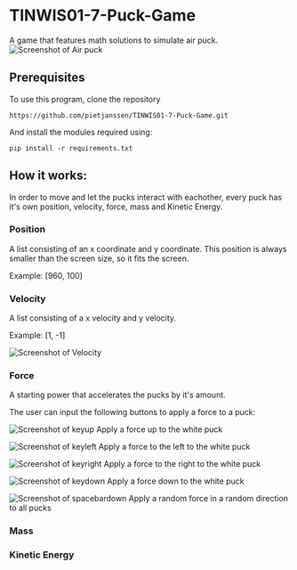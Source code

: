 # TINWIS01-7-Puck-Game
A game that features math solutions to simulate air puck.
![Screenshot of Air puck](http://puu.sh/DJiGh/20cc58f140.gif)

## Prerequisites
To use this program, clone the repository
```
https://github.com/pietjanssen/TINWIS01-7-Puck-Game.git
```
And install the modules required using:
```
pip install -r requirements.txt
```

## How it works:
In order to move and let the pucks interact with eachother, every puck has it's own position, velocity, force, mass and Kinetic Energy.

### Position
A list consisting of an x coordinate and y coordinate. This position is always smaller than the screen size, so it fits the screen.

Example:
[960, 100]

### Velocity
A list consisting of a x velocity and y velocity.

Example:
[1, -1]

![Screenshot of Velocity](https://puu.sh/DJiRT/df8f5a1f9c.gif)

### Force
A starting power that accelerates the pucks by it's amount.

The user can input the following buttons to apply a force to a puck:

![Screenshot of keyup](https://d1nhio0ox7pgb.cloudfront.net/_img/v_collection_png/48x48/shadow/keyboard_key_up.png)
Apply a force up to the white puck

![Screenshot of keyleft](https://d1nhio0ox7pgb.cloudfront.net/_img/v_collection_png/48x48/shadow/keyboard_key_left.png)
Apply a force to the left to the white puck

![Screenshot of keyright](https://d1nhio0ox7pgb.cloudfront.net/_img/v_collection_png/48x48/shadow/keyboard_key_right.png)
Apply a force to the right to the white puck

![Screenshot of keydown](https://d1nhio0ox7pgb.cloudfront.net/_img/v_collection_png/48x48/shadow/keyboard_key_down.png)
Apply a force down to the white puck

![Screenshot of spacebardown](https://d1nhio0ox7pgb.cloudfront.net/_img/v_collection_png/48x48/shadow/keyboard_key_empty.png)
Apply a random force in a random direction to all pucks

### Mass

### Kinetic Energy
